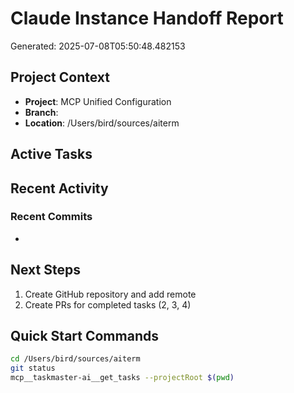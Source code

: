 # Claude Instance Handoff Report

Generated: 2025-07-08T05:50:48.482153

## Project Context
- **Project**: MCP Unified Configuration
- **Branch**: 
- **Location**: /Users/bird/sources/aiterm

## Active Tasks

## Recent Activity
### Recent Commits
- 

## Next Steps
1. Create GitHub repository and add remote
1. Create PRs for completed tasks (2, 3, 4)

## Quick Start Commands
```bash
cd /Users/bird/sources/aiterm
git status
mcp__taskmaster-ai__get_tasks --projectRoot $(pwd)
```
